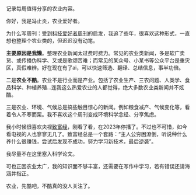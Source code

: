 记录每周值得分享的农业内容。

你好，我是冯止炎，农业爱好者。

为什么写周刊：受到[科技爱好者周刊](https://github.com/ruanyf/weekly/)的启发，我追了些年，很喜欢这种形式，一直想也整理个农业类的，但迟迟没有动笔。

**主要原因是我懒**。整理农业新闻太过费时费力。常见的农业类新闻，多是软广卖货、或传播伪科学、又或是歌颂苦难；而常见的某众号、小某书等公众平台是重灾区，真假难辨。好在现在有了ai，可以快速筛选、翻译、总结信息，事半功倍。

二是**农业不酷**。农业不是行业而是产业。包括了农业生产、三农问题、人类学、食品科学、种植养殖...连我这么热爱农业的人都觉得，绝大多数农业类新闻并不炫酷。

三是农业、环境、气候总是搞些触目惊心的新闻。例如粮食减产、气候变化等，看着令人不寒而栗。我不喜欢这个周刊变成环境科学念经、分享焦虑。

我小时候很喜欢央视[致富经](https://tv.cctv.com/lm/zfj/)，刚看了看，在2023年停播了。不过也不可惜，如今看电视的人也寥寥无几了。致富经总是一个套路：“主人公穷困潦倒，听说种什么养什么很赚钱，尝试后发现不成功，努力学习新技术，最后逆袭”。


我尽量不在这里塞入科学论文。

可也正因农业太广，我的知识面不够丰富，还需要在写作中学习，若有错误还请海涵并指正。

农业，先酷吧，不酷真的没人关注了。
